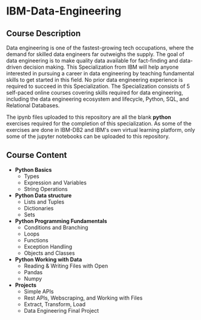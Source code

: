 # IBM-Data-Engineering

## Course Description
Data engineering is one of the fastest-growing tech occupations, where the demand for skilled data engineers far outweighs the supply. The goal of data engineering is to make quality data available for fact-finding and data-driven decision making. This Specialization from IBM will help anyone interested in pursuing a career in data engineering by teaching fundamental skills to get started in this field. No prior data engineering experience is required to succeed in this Specialization. The Specialization consists of 5 self-paced online courses covering skills required for data engineering, including the data engineering ecosystem and lifecycle, Python, SQL, and Relational Databases.

The ipynb files uploaded to this repository are all the blank **python** exercises required for the completion of this specialization. As some of the exercises are done in IBM-DB2 and IBM's own virtual learning platform, only some of the jupyter notebooks can be uploaded to this repository.

## Course Content
* **Python Basics**
    * Types
    * Expression and Variables
    * String Operations
* **Python Data structure**
    * Lists and Tuples
    * Dictionaries
    * Sets
 * **Python Programming Fundamentals**
    * Conditions and Branching
    * Loops
    * Functions
    * Exception Handling
    * Objects and Classes
 * **Python Working with Data**
    * Reading & Writing Files with Open
    * Pandas
    * Numpy 
* **Projects**
    * Simple APIs
    * Rest APIs, Webscraping, and Working with Files
    * Extract, Transform, Load
    * Data Engineering Final Project
